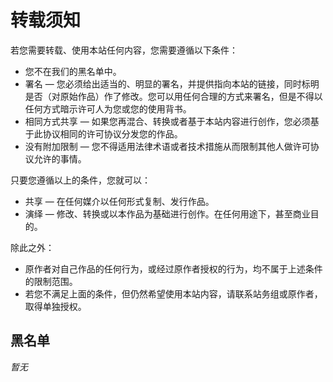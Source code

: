 # 转载须知

若您需要转载、使用本站任何内容，您需要遵循以下条件：

* 您不在我们的黑名单中。
* 署名 — 您必须给出适当的、明显的署名，并提供指向本站的链接，同时标明是否（对原始作品）作了修改。您可以用任何合理的方式来署名，但是不得以任何方式暗示许可人为您或您的使用背书。
* 相同方式共享 — 如果您再混合、转换或者基于本站内容进行创作，您必须基于此协议相同的许可协议分发您的作品。
* 没有附加限制 — 您不得适用法律术语或者技术措施从而限制其他人做许可协议允许的事情。

只要您遵循以上的条件，您就可以：

* 共享 — 在任何媒介以任何形式复制、发行作品。
* 演绎 — 修改、转换或以本作品为基础进行创作。在任何用途下，甚至商业目的。

除此之外：

* 原作者对自己作品的任何行为，或经过原作者授权的行为，均不属于上述条件的限制范围。
* 若您不满足上面的条件，但仍然希望使用本站内容，请联系站务组或原作者，取得单独授权。

## 黑名单

_暂无_